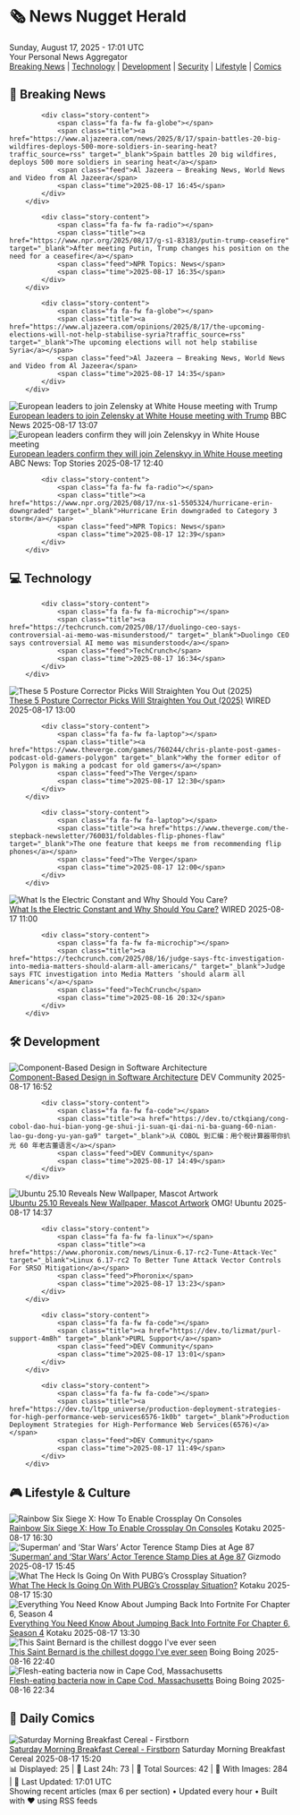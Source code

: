 <!-- Processing 54 RSS feeds at 2025-08-17 17:01:30 UTC -->
<!-- Processing: Saturday Morning Breakfast Cereal -->
<!-- Processing: Cyanide & Happiness -->
<!-- Processing: Girl Genius -->
<!-- Processing: Dinosaur Comics -->
<!-- Processing: CNN Breaking News -->
<!-- Processing: BBC Breaking News -->
<!-- Processing: Al Jazeera Breaking News -->
<!-- Processing: NPR News -->
<!-- Processing: CBC News -->
<!-- Error processing https://rss.cbc.ca/lineup/topstories.xml: The read operation timed out -->
<!-- Processing: Associated Press Breaking -->
<!-- Processing: TechCrunch -->
<!-- Processing: The Verge -->
<!-- Processing: O'Reilly Radar -->
<!-- Processing: WIRED -->
<!-- Processing: Lobsters Python -->
<!-- Processing: Hacker News -->
<!-- Processing: Dev.to -->
<!-- Processing: StackOverflow Blog -->
<!-- Processing: OMG! Ubuntu -->
<!-- Processing: DistroWatch -->
<!-- Processing: Linux.com -->
<!-- Processing: Coding Horror -->
<!-- Processing: Kotaku -->
<!-- Processing: Boing Boing -->
<!-- Processing: Krebs on Security -->
<!-- Processing: Schneier on Security -->
<!-- Generated 7 new posts out of 26 feeds processed -->
<div class="newspaper-header">
    <h1 class="newspaper-title">🗞️ News Nugget Herald</h1>
    <div class="newspaper-date">Sunday, August 17, 2025 - 17:01 UTC</div>
    <div class="newspaper-subtitle">Your Personal News Aggregator</div>
</div>

<div class="newspaper-nav">
    <a href="#breaking">Breaking News</a> |
    <a href="#tech">Technology</a> |
    <a href="#dev">Development</a> |
    <a href="#security">Security</a> |
    <a href="#lifestyle">Lifestyle</a> |
    <a href="#webcomics">Comics</a>
</div>

<div class="news-section breaking-news" id="breaking">
<h2 class="section-header">🚨 Breaking News</h2>
<div class="stories-container">
<div class="story">
            
            <div class="story-content">
                <span class="fa fa-fw fa-globe"></span>
                <span class="title"><a href="https://www.aljazeera.com/news/2025/8/17/spain-battles-20-big-wildfires-deploys-500-more-soldiers-in-searing-heat?traffic_source=rss" target="_blank">Spain battles 20 big wildfires, deploys 500 more soldiers in searing heat</a></span>
                <span class="feed">Al Jazeera – Breaking News, World News and Video from Al Jazeera</span>
                <span class="time">2025-08-17 16:45</span>
            </div>
        </div>
<div class="story">
            
            <div class="story-content">
                <span class="fa fa-fw fa-radio"></span>
                <span class="title"><a href="https://www.npr.org/2025/08/17/g-s1-83183/putin-trump-ceasefire" target="_blank">After meeting Putin, Trump changes his position on the need for a ceasefire</a></span>
                <span class="feed">NPR Topics: News</span>
                <span class="time">2025-08-17 16:35</span>
            </div>
        </div>
<div class="story">
            
            <div class="story-content">
                <span class="fa fa-fw fa-globe"></span>
                <span class="title"><a href="https://www.aljazeera.com/opinions/2025/8/17/the-upcoming-elections-will-not-help-stabilise-syria?traffic_source=rss" target="_blank">The upcoming elections will not help stabilise Syria</a></span>
                <span class="feed">Al Jazeera – Breaking News, World News and Video from Al Jazeera</span>
                <span class="time">2025-08-17 14:35</span>
            </div>
        </div>
<div class="story">
            <img src="https://ichef.bbci.co.uk/ace/standard/240/cpsprodpb/38b3/live/43278730-7b66-11f0-9ae5-8b78450e5cf0.jpg" alt="European leaders to join Zelensky at White House meeting with Trump" class="story-image" loading="lazy" onerror="this.style.display='none'">
            <div class="story-content">
                <span class="fa fa-fw fa-earth-americas"></span>
                <span class="title"><a href="https://www.bbc.com/news/articles/crm4ln2ekg1o?at_medium=RSS&at_campaign=rss" target="_blank">European leaders to join Zelensky at White House meeting with Trump</a></span>
                <span class="feed">BBC News</span>
                <span class="time">2025-08-17 13:07</span>
            </div>
        </div>
<div class="story">
            <img src="https://s.abcnews.com/images/International/Zelenskyy-DB-250817_1755421978820_hpMain_4x3t_384.jpg" alt="European leaders confirm they will join Zelenskyy in White House meeting" class="story-image" loading="lazy" onerror="this.style.display='none'">
            <div class="story-content">
                <span class="fa fa-fw fa-tv"></span>
                <span class="title"><a href="https://abcnews.go.com/International/russia-ceasefire-refusal-complicates-talks-zelenskyy-white-house/story?id=124719641" target="_blank">European leaders confirm they will join Zelenskyy in White House meeting</a></span>
                <span class="feed">ABC News: Top Stories</span>
                <span class="time">2025-08-17 12:40</span>
            </div>
        </div>
<div class="story">
            
            <div class="story-content">
                <span class="fa fa-fw fa-radio"></span>
                <span class="title"><a href="https://www.npr.org/2025/08/17/nx-s1-5505324/hurricane-erin-downgraded" target="_blank">Hurricane Erin downgraded to Category 3 storm</a></span>
                <span class="feed">NPR Topics: News</span>
                <span class="time">2025-08-17 12:39</span>
            </div>
        </div>
</div>
</div>
<div class="news-section tech-news" id="tech">
<h2 class="section-header">💻 Technology</h2>
<div class="stories-container">
<div class="story">
            
            <div class="story-content">
                <span class="fa fa-fw fa-microchip"></span>
                <span class="title"><a href="https://techcrunch.com/2025/08/17/duolingo-ceo-says-controversial-ai-memo-was-misunderstood/" target="_blank">Duolingo CEO says controversial AI memo was misunderstood</a></span>
                <span class="feed">TechCrunch</span>
                <span class="time">2025-08-17 16:34</span>
            </div>
        </div>
<div class="story">
            <img src="https://media.wired.com/photos/689fdb65aece3e724972d067/master/pass/Update-%20The%20Best%20Posture%20Correctors%20to%20Straighten%20You%20Out.png" alt="These 5 Posture Corrector Picks Will Straighten You Out (2025)" class="story-image" loading="lazy" onerror="this.style.display='none'">
            <div class="story-content">
                <span class="fa fa-fw fa-bolt"></span>
                <span class="title"><a href="https://www.wired.com/gallery/posture-correctors/" target="_blank">These 5 Posture Corrector Picks Will Straighten You Out (2025)</a></span>
                <span class="feed">WIRED</span>
                <span class="time">2025-08-17 13:00</span>
            </div>
        </div>
<div class="story">
            
            <div class="story-content">
                <span class="fa fa-fw fa-laptop"></span>
                <span class="title"><a href="https://www.theverge.com/games/760244/chris-plante-post-games-podcast-old-gamers-polygon" target="_blank">Why the former editor of Polygon is making a podcast for old gamers</a></span>
                <span class="feed">The Verge</span>
                <span class="time">2025-08-17 12:30</span>
            </div>
        </div>
<div class="story">
            
            <div class="story-content">
                <span class="fa fa-fw fa-laptop"></span>
                <span class="title"><a href="https://www.theverge.com/the-stepback-newsletter/760031/foldables-flip-phones-flaw" target="_blank">The one feature that keeps me from recommending flip phones</a></span>
                <span class="feed">The Verge</span>
                <span class="time">2025-08-17 12:00</span>
            </div>
        </div>
<div class="story">
            <img src="https://media.wired.com/photos/689e4458cde3276d15ebd4e8/master/pass/science_electricity_getty.jpg" alt="What Is the Electric Constant and Why Should You Care?" class="story-image" loading="lazy" onerror="this.style.display='none'">
            <div class="story-content">
                <span class="fa fa-fw fa-bolt"></span>
                <span class="title"><a href="https://www.wired.com/story/what-is-the-electric-constant-and-why-should-you-care/" target="_blank">What Is the Electric Constant and Why Should You Care?</a></span>
                <span class="feed">WIRED</span>
                <span class="time">2025-08-17 11:00</span>
            </div>
        </div>
<div class="story">
            
            <div class="story-content">
                <span class="fa fa-fw fa-microchip"></span>
                <span class="title"><a href="https://techcrunch.com/2025/08/16/judge-says-ftc-investigation-into-media-matters-should-alarm-all-americans/" target="_blank">Judge says FTC investigation into Media Matters ‘should alarm all Americans’</a></span>
                <span class="feed">TechCrunch</span>
                <span class="time">2025-08-16 20:32</span>
            </div>
        </div>
</div>
</div>
<div class="news-section dev-news" id="dev">
<h2 class="section-header">🛠️ Development</h2>
<div class="stories-container">
<div class="story">
            <img src="https://media2.dev.to/dynamic/image/width=800%2Cheight=%2Cfit=scale-down%2Cgravity=auto%2Cformat=auto/https%3A%2F%2Fdev-to-uploads.s3.amazonaws.com%2Fuploads%2Farticles%2Fmxbr0hs4uqmoygwmdsf4.png" alt="Component-Based Design in Software Architecture" class="story-image" loading="lazy" onerror="this.style.display='none'">
            <div class="story-content">
                <span class="fa fa-fw fa-code"></span>
                <span class="title"><a href="https://dev.to/lovestaco/component-based-design-in-software-architecture-pbf" target="_blank">Component-Based Design in Software Architecture</a></span>
                <span class="feed">DEV Community</span>
                <span class="time">2025-08-17 16:52</span>
            </div>
        </div>
<div class="story">
            
            <div class="story-content">
                <span class="fa fa-fw fa-code"></span>
                <span class="title"><a href="https://dev.to/ctkqiang/cong-cobol-dao-hui-bian-yong-ge-shui-ji-suan-qi-dai-ni-ba-guang-60-nian-lao-gu-dong-yu-yan-ga9" target="_blank">从 COBOL 到汇编：用个税计算器带你扒光 60 年老古董语言</a></span>
                <span class="feed">DEV Community</span>
                <span class="time">2025-08-17 14:49</span>
            </div>
        </div>
<div class="story">
            <img src="https://i0.wp.com/www.omgubuntu.co.uk/wp-content/uploads/2025/08/questing-quokka.jpg?resize=406%2C232&amp;ssl=1" alt="Ubuntu 25.10 Reveals New Wallpaper, Mascot Artwork" class="story-image" loading="lazy" onerror="this.style.display='none'">
            <div class="story-content">
                <span class="fa fa-fw fa-ubuntu"></span>
                <span class="title"><a href="https://www.omgubuntu.co.uk/2025/08/ubuntu-25-10-wallpaper-mascot-artwork" target="_blank">Ubuntu 25.10 Reveals New Wallpaper, Mascot Artwork</a></span>
                <span class="feed">OMG! Ubuntu</span>
                <span class="time">2025-08-17 14:37</span>
            </div>
        </div>
<div class="story">
            
            <div class="story-content">
                <span class="fa fa-fw fa-linux"></span>
                <span class="title"><a href="https://www.phoronix.com/news/Linux-6.17-rc2-Tune-Attack-Vec" target="_blank">Linux 6.17-rc2 To Better Tune Attack Vector Controls For SRSO Mitigation</a></span>
                <span class="feed">Phoronix</span>
                <span class="time">2025-08-17 13:23</span>
            </div>
        </div>
<div class="story">
            
            <div class="story-content">
                <span class="fa fa-fw fa-code"></span>
                <span class="title"><a href="https://dev.to/lizmat/purl-support-4m8h" target="_blank">PURL Support</a></span>
                <span class="feed">DEV Community</span>
                <span class="time">2025-08-17 13:01</span>
            </div>
        </div>
<div class="story">
            
            <div class="story-content">
                <span class="fa fa-fw fa-code"></span>
                <span class="title"><a href="https://dev.to/ltpp_universe/production-deployment-strategies-for-high-performance-web-services6576-1k0b" target="_blank">Production Deployment Strategies for High-Performance Web Services(6576)</a></span>
                <span class="feed">DEV Community</span>
                <span class="time">2025-08-17 11:49</span>
            </div>
        </div>
</div>
</div>
<div class="news-section lifestyle-news" id="lifestyle">
<h2 class="section-header">🎮 Lifestyle & Culture</h2>
<div class="stories-container">
<div class="story">
            <img src="https://kotaku.com/app/uploads/2025/08/hed20.jpg" alt="Rainbow Six Siege X: How To Enable Crossplay On Consoles" class="story-image" loading="lazy" onerror="this.style.display='none'">
            <div class="story-content">
                <span class="fa fa-fw fa-gamepad"></span>
                <span class="title"><a href="https://kotaku.com/rainbow-six-siege-crossplay-consoles-pc-xbox-ps5-2000618111" target="_blank">Rainbow Six Siege X: How To Enable Crossplay On Consoles</a></span>
                <span class="feed">Kotaku</span>
                <span class="time">2025-08-17 16:30</span>
            </div>
        </div>
<div class="story">
            <img src="https://gizmodo.com/app/uploads/2025/08/terence-stamp-murder-mystery.jpg" alt="‘Superman’ and ‘Star Wars’ Actor Terence Stamp Dies at Age 87" class="story-image" loading="lazy" onerror="this.style.display='none'">
            <div class="story-content">
                <span class="fa fa-fw fa-computer"></span>
                <span class="title"><a href="https://gizmodo.com/superman-and-star-wars-actor-terence-stamp-dies-at-age-87-2000644162" target="_blank">‘Superman’ and ‘Star Wars’ Actor Terence Stamp Dies at Age 87</a></span>
                <span class="feed">Gizmodo</span>
                <span class="time">2025-08-17 15:45</span>
            </div>
        </div>
<div class="story">
            <img src="https://kotaku.com/app/uploads/2025/08/hed19.jpg" alt="What The Heck Is Going On With PUBG’s Crossplay Situation?" class="story-image" loading="lazy" onerror="this.style.display='none'">
            <div class="story-content">
                <span class="fa fa-fw fa-gamepad"></span>
                <span class="title"><a href="https://kotaku.com/what-the-heck-is-going-on-with-pubgs-crossplay-situation-2000618106" target="_blank">What The Heck Is Going On With PUBG’s Crossplay Situation?</a></span>
                <span class="feed">Kotaku</span>
                <span class="time">2025-08-17 15:30</span>
            </div>
        </div>
<div class="story">
            <img src="https://kotaku.com/app/uploads/2025/08/hed17.jpg" alt="Everything You Need Know About Jumping Back Into Fortnite For Chapter 6, Season 4" class="story-image" loading="lazy" onerror="this.style.display='none'">
            <div class="story-content">
                <span class="fa fa-fw fa-gamepad"></span>
                <span class="title"><a href="https://kotaku.com/fortnite-chapter-6-season-4-halo-power-rangers-bugs-crossplay-2000618095" target="_blank">Everything You Need Know About Jumping Back Into Fortnite For Chapter 6, Season 4</a></span>
                <span class="feed">Kotaku</span>
                <span class="time">2025-08-17 13:30</span>
            </div>
        </div>
<div class="story">
            <img src="https://i0.wp.com/boingboing.net/wp-content/uploads/2024/02/pup.jpeg?fit=1500%2C1125&amp;quality=60&amp;ssl=1" alt="This Saint Bernard is the chillest doggo I&#x27;ve ever seen" class="story-image" loading="lazy" onerror="this.style.display='none'">
            <div class="story-content">
                <span class="fa fa-fw fa-arrow-right"></span>
                <span class="title"><a href="https://boingboing.net/2025/08/16/this-saint-bernard-is-the-chillest-doggo-ive-ever-seen.html" target="_blank">This Saint Bernard is the chillest doggo I&#x27;ve ever seen</a></span>
                <span class="feed">Boing Boing</span>
                <span class="time">2025-08-16 22:40</span>
            </div>
        </div>
<div class="story">
            <img src="https://i0.wp.com/boingboing.net/wp-content/uploads/2025/08/Some-delicious-raw-oysters-I-ate-in-West-Hollywo.jpg?fit=1080%2C1434&amp;quality=60&amp;ssl=1" alt="Flesh-eating bacteria now in Cape Cod, Massachusetts" class="story-image" loading="lazy" onerror="this.style.display='none'">
            <div class="story-content">
                <span class="fa fa-fw fa-arrow-right"></span>
                <span class="title"><a href="https://boingboing.net/2025/08/16/flesh-eating-bacteria-now-in-cape-cod-massachusetts.html" target="_blank">Flesh-eating bacteria now in Cape Cod, Massachusetts</a></span>
                <span class="feed">Boing Boing</span>
                <span class="time">2025-08-16 22:34</span>
            </div>
        </div>
</div>
</div>
<div class="news-section webcomics-section" id="webcomics">
<h2 class="section-header">🎨 Daily Comics</h2>
<div class="stories-container">
<div class="story">
            <img src="https://www.smbc-comics.com/comics/1755141493-20250817.png" alt="Saturday Morning Breakfast Cereal - Firstborn" class="story-image" loading="lazy" onerror="this.style.display='none'">
            <div class="story-content">
                <span class="fa fa-fw fa-smile"></span>
                <span class="title"><a href="https://www.smbc-comics.com/comic/firstborn" target="_blank">Saturday Morning Breakfast Cereal - Firstborn</a></span>
                <span class="feed">Saturday Morning Breakfast Cereal</span>
                <span class="time">2025-08-17 15:20</span>
            </div>
        </div>
</div>
</div>

<div class="newspaper-footer">
    <div class="stats">
        📊 Displayed: 25 | 📅 Last 24h: 73 | 📡 Total Sources: 42 | 📸 With Images: 284 |
        🔄 Last Updated: 17:01 UTC
    </div>
    <div class="footer-note">
        Showing recent articles (max 6 per section) • Updated every hour • Built with ❤️ using RSS feeds
    </div>
</div>
